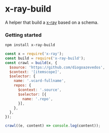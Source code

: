 # x-ray-build

A helper that build a [x-ray](https://github.com/lapwinglabs/x-ray) based on a schema.

### Getting started

```sh
npm install x-ray-build
```

```js
const x = require('x-ray');
const build = require('x-ray-build');
const crawl = build(x, {
  $source: 'https://github.com/diogoazevedos',
  $context: '[itemscope]',
  $selector: {
    name: '.vcard-fullname',
    repos: {
      $context: '.source',
      $selector: [{
        name: '.repo',
      }],
    },
  },
});

crawl((e, content) => console.log(content));
```
